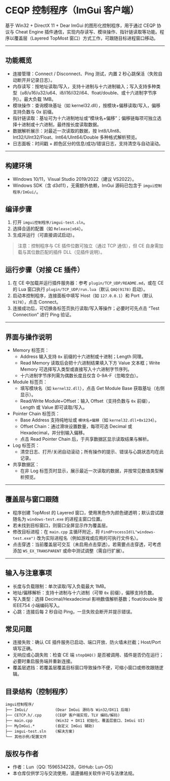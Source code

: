 # CEQP 控制程序（ImGui 客户端）

基于 Win32 + DirectX 11 + Dear ImGui 的图形化控制程序，用于通过 CEQP 协议与 Cheat Engine 插件通信，实现内存读写、模块操作、指针链读取等功能。程序以覆盖层（Layered TopMost 窗口）方式工作，可跟随目标进程窗口移动。

---

## 功能概览
- 连接管理：Connect / Disconnect、Ping 测试，内置 2 秒心跳保活（失败自动断开并记录日志）。
- 内存读写：按地址读取/写入，支持十进制与十六进制输入；写入支持多种类型（u8/u16/u32/u64、i8/i16/i32/i64、float/double、或十六进制字节序列）。最大负载 1MB。
- 模块操作：查询模块基址（如 kernel32.dll），按模块+偏移读取/写入，偏移支持负数与 0x 前缀。
- 指针链读取：基址可为十六进制地址或“模块名+偏移”；偏移链每项可独立选择十进制或十六进制，最终按长度读取数据。
- 数据解析展示：对最近一次读取的数据，按 Int8/UInt8、Int32/UInt32/Float、Int64/UInt64/Double 多种格式解析预览。
- 日志面板：时间戳 + 颜色区分的信息/成功/错误日志，支持清空与自动滚动。

---

## 构建环境
- Windows 10/11，Visual Studio 2019/2022（建议 VS2022）。
- Windows SDK（含 d3d11），无需额外依赖，ImGui 源码已包含于 `imgui控制程序/ImGui/`。

## 编译步骤
1. 打开 `imgui控制程序/imgui-test.sln`。
2. 选择合适的配置（如 `Release|x64`）。
3. 生成并运行（可直接调试启动）。

> 注意：控制程序与 CE 插件位数可独立（通过 TCP 通信），但 CE 自身需加载与其位数匹配的插件 DLL（见插件说明）。

## 运行步骤（对接 CE 插件）
1. 在 CE 中加载并运行插件服务器：参考 `plugin/TCP_UDP/README.md`，或在 CE 的 Lua 窗口执行 `plugin/TCP_UDP/run.lua`（默认 `QAQ(9178)` 启动）。
2. 启动本控制程序，连接面板中填写 Host（如 `127.0.0.1`）和 Port（默认 `9178`），点击 Connect。
3. 连接成功后，可切换各标签页执行读取/写入等操作；必要时可先点击 “Test Connection” 进行 Ping 验证。

---

## 界面与操作说明
- Memory 标签页：
  - Address 输入支持 `0x` 前缀的十六进制或十进制；Length 同理。
  - Read Memory 读取后会把十六进制结果填入下方 Value 文本框；Write Memory 可选择写入类型或直接写入十六进制字节序列。
  - 十六进制字节序列需为偶数长度且仅含 0-9A-F（忽略空白）。
- Module 标签页：
  - 填写模块名（如 `kernel32.dll`），点击 Get Module Base 获取基址（右侧显示）。
  - Read/Write Module+Offset：输入 Offset（支持负数与 `0x` 前缀），Length 或 Value 即可读取/写入。
- Pointer Chain 标签页：
  - Base Address 支持纯地址或 `模块名+偏移`（如 `kernel32.dll+0x1234`）。
  - Offset Chain：通过滑块设置数量，每项可选 Decimal 或 Hexadecimal，并分别输入偏移。
  - 点击 Read Pointer Chain 后，于共享数据区显示读取结果与解析。
- Log 标签页：
  - 清空日志、打开/关闭自动滚动；所有操作的提示、错误与心跳状态均在此记录。
- 共享数据区：
  - 在非 Log 标签页时显示，展示最近一次读取的数据，并按常见数值类型解析预览。

---

## 覆盖层与窗口跟随
- 程序创建 TopMost 的 Layered 窗口，使用黑色作为颜色键透明；默认尝试跟随名为 `windows-test.exe` 的进程主窗口位置。
- 若未找到目标窗口，则窗口全屏显示作为覆盖层。
- 修改目标进程：在 `main.cpp` 主循环附近，将 `FindProcessId(L"windows-test.exe")` 改为实际进程名（例如游戏或应用的可执行文件名）。
- 点击穿透：当前覆盖层可交互（未启用点击穿透）。若需要点击穿透，可考虑添加 `WS_EX_TRANSPARENT` 或命中测试调整（需自行扩展）。

---

## 输入与注意事项
- 长度与负载限制：单次读取/写入负载最大 1MB。
- 地址/偏移解析：支持十进制与十六进制（可带 `0x` 前缀），偏移支持负数。
- 写入类型：选择 Decimal/Hexadecimal 影响数值解析基数；float/double 按 IEEE754 小端编码写入。
- 心跳：连接后每 2 秒自动 Ping，一旦失败会断开并提示错误。

## 常见问题
- 连接失败：确认 CE 插件服务已启动、端口开放、防火墙未拦截；Host/Port 填写正确。
- 无响应或心跳失败：检查 CE 端 `stopQAQ()` 是否被调用、插件是否仍在运行；必要时重启服务端并重新连接。
- 覆盖层遮挡：若覆盖层覆盖目标窗口导致操作不便，可缩小窗口或修改跟随逻辑。

## 目录结构（控制程序）
```
imgui控制程序/
├── ImGui/            (Dear ImGui 源码与 Win32/DX11 后端)
├── CETCP.h/.cpp      (CEQP 客户端实现，TLV 编码/解码)
├── main.cpp          (Win32 + DX11 初始化、覆盖层窗口、ImGui UI)
├── MyImGui.*         (自定义 ImGui 辅助)
├── imgui-test.sln    (解决方案)
└── 其他示例/配置文件
```

## 版权与作者
- 作者：Lun（QQ: 1596534228，GitHub: Lun-OS）
- 本仓库仅供学习与交流使用，请遵循相关软件许可与法律法规。
